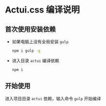 # Actui.css 编译说明

## 首次使用安装依赖

-   如果电脑上没有全局安装 `gulp  `

    ```bash
    npm i gulp -g
    ```

- 进入目录 `actui` 编译依赖 

    ```bash
    npm i
    ```



## 开始使用

进入项目目录 `actui` 依赖，输入命令 `gulp` 开始编译